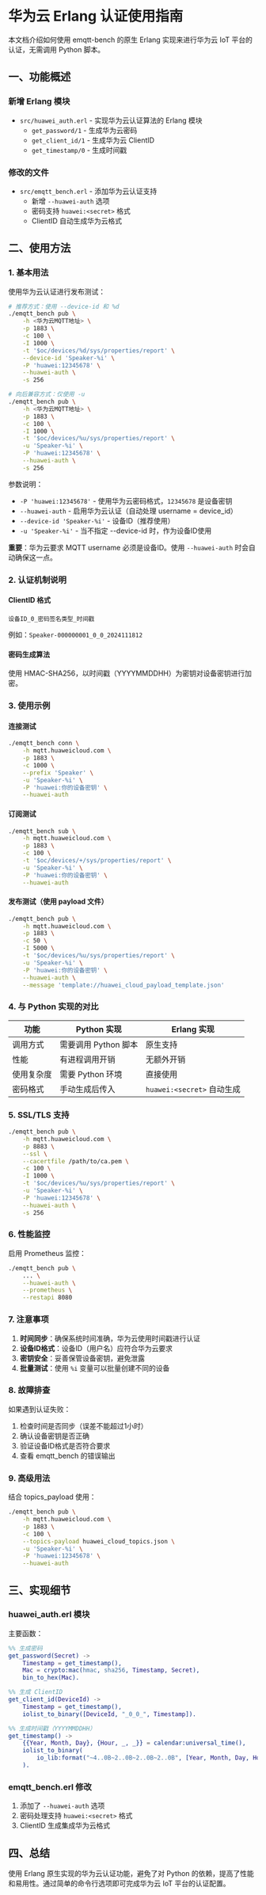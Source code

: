 # 华为云 Erlang 认证使用指南

本文档介绍如何使用 emqtt-bench 的原生 Erlang 实现来进行华为云 IoT 平台的认证，无需调用 Python 脚本。

## 一、功能概述

### 新增 Erlang 模块
- `src/huawei_auth.erl` - 实现华为云认证算法的 Erlang 模块
  - `get_password/1` - 生成华为云密码
  - `get_client_id/1` - 生成华为云 ClientID
  - `get_timestamp/0` - 生成时间戳

### 修改的文件
- `src/emqtt_bench.erl` - 添加华为云认证支持
  - 新增 `--huawei-auth` 选项
  - 密码支持 `huawei:<secret>` 格式
  - ClientID 自动生成华为云格式

## 二、使用方法

### 1. 基本用法

使用华为云认证进行发布测试：

```bash
# 推荐方式：使用 --device-id 和 %d
./emqtt_bench pub \
    -h <华为云MQTT地址> \
    -p 1883 \
    -c 100 \
    -I 1000 \
    -t '$oc/devices/%d/sys/properties/report' \
    --device-id 'Speaker-%i' \
    -P 'huawei:12345678' \
    --huawei-auth \
    -s 256

# 向后兼容方式：仅使用 -u
./emqtt_bench pub \
    -h <华为云MQTT地址> \
    -p 1883 \
    -c 100 \
    -I 1000 \
    -t '$oc/devices/%u/sys/properties/report' \
    -u 'Speaker-%i' \
    -P 'huawei:12345678' \
    --huawei-auth \
    -s 256
```

参数说明：
- `-P 'huawei:12345678'` - 使用华为云密码格式，`12345678` 是设备密钥
- `--huawei-auth` - 启用华为云认证（自动处理 username = device_id）
- `--device-id 'Speaker-%i'` - 设备ID（推荐使用）
- `-u 'Speaker-%i'` - 当不指定 --device-id 时，作为设备ID使用

**重要**：华为云要求 MQTT username 必须是设备ID。使用 `--huawei-auth` 时会自动确保这一点。

### 2. 认证机制说明

#### ClientID 格式
```
设备ID_0_密码签名类型_时间戳
```
例如：`Speaker-000000001_0_0_2024111812`

#### 密码生成算法
使用 HMAC-SHA256，以时间戳（YYYYMMDDHH）为密钥对设备密钥进行加密。

### 3. 使用示例

#### 连接测试
```bash
./emqtt_bench conn \
    -h mqtt.huaweicloud.com \
    -p 1883 \
    -c 1000 \
    --prefix 'Speaker' \
    -u 'Speaker-%i' \
    -P 'huawei:你的设备密钥' \
    --huawei-auth
```

#### 订阅测试
```bash
./emqtt_bench sub \
    -h mqtt.huaweicloud.com \
    -p 1883 \
    -c 100 \
    -t '$oc/devices/+/sys/properties/report' \
    -u 'Speaker-%i' \
    -P 'huawei:你的设备密钥' \
    --huawei-auth
```

#### 发布测试（使用 payload 文件）
```bash
./emqtt_bench pub \
    -h mqtt.huaweicloud.com \
    -p 1883 \
    -c 50 \
    -I 5000 \
    -t '$oc/devices/%u/sys/properties/report' \
    -u 'Speaker-%i' \
    -P 'huawei:你的设备密钥' \
    --huawei-auth \
    --message 'template://huawei_cloud_payload_template.json'
```

### 4. 与 Python 实现的对比

| 功能 | Python 实现 | Erlang 实现 |
|------|------------|-------------|
| 调用方式 | 需要调用 Python 脚本 | 原生支持 |
| 性能 | 有进程调用开销 | 无额外开销 |
| 使用复杂度 | 需要 Python 环境 | 直接使用 |
| 密码格式 | 手动生成后传入 | `huawei:<secret>` 自动生成 |

### 5. SSL/TLS 支持

```bash
./emqtt_bench pub \
    -h mqtt.huaweicloud.com \
    -p 8883 \
    --ssl \
    --cacertfile /path/to/ca.pem \
    -c 100 \
    -I 1000 \
    -t '$oc/devices/%u/sys/properties/report' \
    -u 'Speaker-%i' \
    -P 'huawei:12345678' \
    --huawei-auth \
    -s 256
```

### 6. 性能监控

启用 Prometheus 监控：
```bash
./emqtt_bench pub \
    ... \
    --huawei-auth \
    --prometheus \
    --restapi 8080
```

### 7. 注意事项

1. **时间同步**：确保系统时间准确，华为云使用时间戳进行认证
2. **设备ID格式**：设备ID（用户名）应符合华为云要求
3. **密钥安全**：妥善保管设备密钥，避免泄露
4. **批量测试**：使用 `%i` 变量可以批量创建不同的设备

### 8. 故障排查

如果遇到认证失败：
1. 检查时间是否同步（误差不能超过1小时）
2. 确认设备密钥是否正确
3. 验证设备ID格式是否符合要求
4. 查看 emqtt_bench 的错误输出

### 9. 高级用法

结合 topics_payload 使用：
```bash
./emqtt_bench pub \
    -h mqtt.huaweicloud.com \
    -p 1883 \
    -c 100 \
    --topics-payload huawei_cloud_topics.json \
    -u 'Speaker-%i' \
    -P 'huawei:12345678' \
    --huawei-auth
```

## 三、实现细节

### huawei_auth.erl 模块

主要函数：
```erlang
%% 生成密码
get_password(Secret) ->
    Timestamp = get_timestamp(),
    Mac = crypto:mac(hmac, sha256, Timestamp, Secret),
    bin_to_hex(Mac).

%% 生成 ClientID
get_client_id(DeviceId) ->
    Timestamp = get_timestamp(),
    iolist_to_binary([DeviceId, "_0_0_", Timestamp]).

%% 生成时间戳（YYYYMMDDHH）
get_timestamp() ->
    {{Year, Month, Day}, {Hour, _, _}} = calendar:universal_time(),
    iolist_to_binary(
        io_lib:format("~4..0B~2..0B~2..0B~2..0B", [Year, Month, Day, Hour])
    ).
```

### emqtt_bench.erl 修改

1. 添加了 `--huawei-auth` 选项
2. 密码处理支持 `huawei:<secret>` 格式
3. ClientID 生成集成华为云格式

## 四、总结

使用 Erlang 原生实现的华为云认证功能，避免了对 Python 的依赖，提高了性能和易用性。通过简单的命令行选项即可完成华为云 IoT 平台的认证配置。
